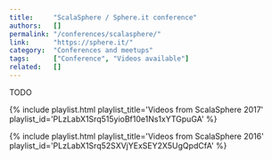 ```yaml
---
title:     "ScalaSphere / Sphere.it conference"
authors:   []
permalink: "/conferences/scalasphere/"
link:      "https://sphere.it/"
category:  "Conferences and meetups"
tags:      ["Conference", "Videos available"]
related:   []
---
```


TODO

{% include playlist.html playlist_title='Videos from ScalaSphere 2017' playlist_id='PLzLabX1Srq515yioBf10e1Ns1xYTGpuGA' %}

{% include playlist.html playlist_title='Videos from ScalaSphere 2016' playlist_id='PLzLabX1Srq52SXVjYExSEY2X5UgQpdCfA' %}
